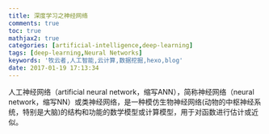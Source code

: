 ```yaml
---
title: 深度学习之神经网络
comments: true
toc: true
mathjax2: true
categories: [artificial-intelligence,deep-learning]
tags: [deep-learning,Neural Networks]
keywords: '牧云者,人工智能,云计算,数据挖掘,hexo,blog'
date: 2017-01-19 17:13:34
---
```

人工神经网络（artificial neural network，缩写ANN），简称神经网络（neural network，缩写NN）或类神经网络，是一种模仿生物神经网络(动物的中枢神经系统，特别是大脑)的结构和功能的数学模型或计算模型，用于对函数进行估计或近似。
 <!--more-->
